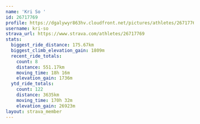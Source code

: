 ```yaml
---
name: 'Kri So '
id: 26717769
profile: https://dgalywyr863hv.cloudfront.net/pictures/athletes/26717769/7761026/14/large.jpg
username: kri-so
strava_url: https://www.strava.com/athletes/26717769
stats:
  biggest_ride_distance: 175.67km
  biggest_climb_elevation_gain: 1809m
  recent_ride_totals:
    count: 8
    distance: 551.17km
    moving_time: 18h 16m
    elevation_gain: 1736m
  ytd_ride_totals:
    count: 122
    distance: 3635km
    moving_time: 170h 32m
    elevation_gain: 26923m
layout: strava_member
--- 
```

